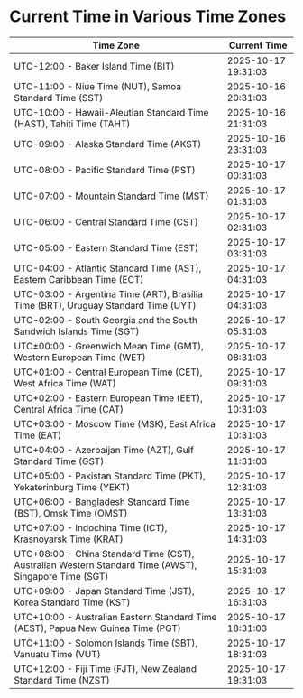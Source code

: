 # Current Time in Various Time Zones

| Time Zone | Current Time |
|-----------|--------------|
| UTC-12:00 - Baker Island Time (BIT) | 2025-10-17 19:31:03 |
| UTC-11:00 - Niue Time (NUT), Samoa Standard Time (SST) | 2025-10-16 20:31:03 |
| UTC-10:00 - Hawaii-Aleutian Standard Time (HAST), Tahiti Time (TAHT) | 2025-10-16 21:31:03 |
| UTC-09:00 - Alaska Standard Time (AKST) | 2025-10-16 23:31:03 |
| UTC-08:00 - Pacific Standard Time (PST) | 2025-10-17 00:31:03 |
| UTC-07:00 - Mountain Standard Time (MST) | 2025-10-17 01:31:03 |
| UTC-06:00 - Central Standard Time (CST) | 2025-10-17 02:31:03 |
| UTC-05:00 - Eastern Standard Time (EST) | 2025-10-17 03:31:03 |
| UTC-04:00 - Atlantic Standard Time (AST), Eastern Caribbean Time (ECT) | 2025-10-17 04:31:03 |
| UTC-03:00 - Argentina Time (ART), Brasília Time (BRT), Uruguay Standard Time (UYT) | 2025-10-17 04:31:03 |
| UTC-02:00 - South Georgia and the South Sandwich Islands Time (SGT) | 2025-10-17 05:31:03 |
| UTC±00:00 - Greenwich Mean Time (GMT), Western European Time (WET) | 2025-10-17 08:31:03 |
| UTC+01:00 - Central European Time (CET), West Africa Time (WAT) | 2025-10-17 09:31:03 |
| UTC+02:00 - Eastern European Time (EET), Central Africa Time (CAT) | 2025-10-17 10:31:03 |
| UTC+03:00 - Moscow Time (MSK), East Africa Time (EAT) | 2025-10-17 10:31:03 |
| UTC+04:00 - Azerbaijan Time (AZT), Gulf Standard Time (GST) | 2025-10-17 11:31:03 |
| UTC+05:00 - Pakistan Standard Time (PKT), Yekaterinburg Time (YEKT) | 2025-10-17 12:31:03 |
| UTC+06:00 - Bangladesh Standard Time (BST), Omsk Time (OMST) | 2025-10-17 13:31:03 |
| UTC+07:00 - Indochina Time (ICT), Krasnoyarsk Time (KRAT) | 2025-10-17 14:31:03 |
| UTC+08:00 - China Standard Time (CST), Australian Western Standard Time (AWST), Singapore Time (SGT) | 2025-10-17 15:31:03 |
| UTC+09:00 - Japan Standard Time (JST), Korea Standard Time (KST) | 2025-10-17 16:31:03 |
| UTC+10:00 - Australian Eastern Standard Time (AEST), Papua New Guinea Time (PGT) | 2025-10-17 18:31:03 |
| UTC+11:00 - Solomon Islands Time (SBT), Vanuatu Time (VUT) | 2025-10-17 18:31:03 |
| UTC+12:00 - Fiji Time (FJT), New Zealand Standard Time (NZST) | 2025-10-17 19:31:03 |
